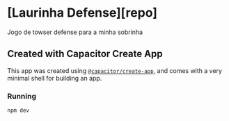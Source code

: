 # [Laurinha Defense][repo]

Jogo de towser defense para a minha sobrinha

## Created with Capacitor Create App

This app was created using [`@capacitor/create-app`][create-app],
and comes with a very minimal shell for building an app.

### Running

```bash
npm dev
```

[create-app]: https://github.com/ionic-team/create-capacitor-app
